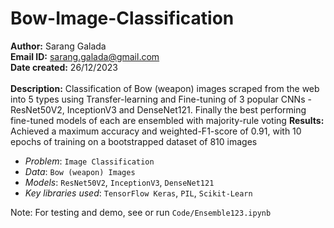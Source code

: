 # Bow-Image-Classification

**Author:** Sarang Galada<br>
**Email ID:** sarang.galada@gmail.com<br>
**Date created:** 26/12/2023<br><br>
**Description:** Classification of Bow (weapon) images scraped from the web into 5 types using Transfer-learning and Fine-tuning of 3 popular CNNs - ResNet50V2, InceptionV3 and DenseNet121. Finally the best performing fine-tuned models of each are ensembled with majority-rule voting
**Results:** Achieved a maximum accuracy and weighted-F1-score of 0.91, with 10 epochs of training on a bootstrapped dataset of 810 images

*   *Problem*: `Image Classification`
*   *Data*: `Bow (weapon) Images`
*   *Models*: `ResNet50V2`, `InceptionV3`, `DenseNet121`
*   *Key libraries used*: `TensorFlow Keras`, `PIL`, `Scikit-Learn`

Note: For testing and demo, see or run `Code/Ensemble123.ipynb`
